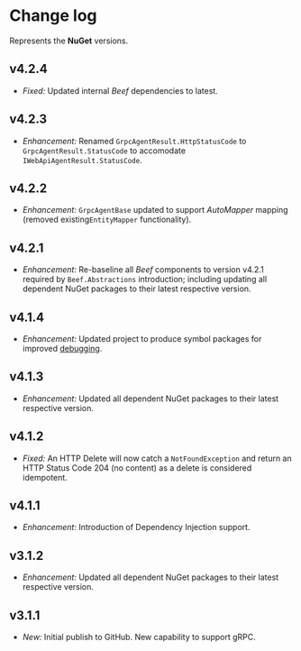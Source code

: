 ﻿# Change log

Represents the **NuGet** versions.

## v4.2.4
- *Fixed:* Updated internal _Beef_ dependencies to latest.

## v4.2.3
- *Enhancement:* Renamed `GrpcAgentResult.HttpStatusCode` to `GrpcAgentResult.StatusCode` to accomodate `IWebApiAgentResult.StatusCode`. 

## v4.2.2
- *Enhancement:* `GrpcAgentBase` updated to support _AutoMapper_ mapping (removed existing`EntityMapper` functionality).

## v4.2.1
- *Enhancement:* Re-baseline all _Beef_ components to version v4.2.1 required by `Beef.Abstractions` introduction; including updating all dependent NuGet packages to their latest respective version.

## v4.1.4
- *Enhancement:* Updated project to produce symbol packages for improved [debugging](https://devblogs.microsoft.com/dotnet/improving-debug-time-productivity-with-source-link/).

## v4.1.3
- *Enhancement:* Updated all dependent NuGet packages to their latest respective version.

## v4.1.2
- *Fixed:* An HTTP Delete will now catch a `NotFoundException` and return an HTTP Status Code 204 (no content) as a delete is considered idempotent.

## v4.1.1
- *Enhancement:* Introduction of Dependency Injection support.

## v3.1.2
- *Enhancement:* Updated all dependent NuGet packages to their latest respective version.

## v3.1.1
- *New:* Initial publish to GitHub. New capability to support gRPC.
